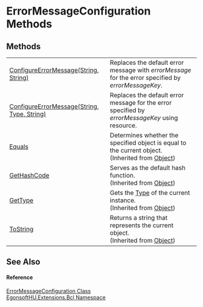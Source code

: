 # ErrorMessageConfiguration Methods




## Methods
<table>
<tr>
<td><a href="M_EgonsoftHU_Extensions_Bcl_ErrorMessageConfiguration_ConfigureErrorMessage.md">ConfigureErrorMessage(String, String)</a></td>
<td>Replaces the default error message with <em>errorMessage</em> for the error specified by <em>errorMessageKey</em>.</td></tr>
<tr>
<td><a href="M_EgonsoftHU_Extensions_Bcl_ErrorMessageConfiguration_ConfigureErrorMessage_1.md">ConfigureErrorMessage(String, Type, String)</a></td>
<td>Replaces the default error message for the error specified by <em>errorMessageKey</em> using resource.</td></tr>
<tr>
<td><a href="https://learn.microsoft.com/dotnet/api/system.object.equals#system-object-equals(system-object)" target="_blank" rel="noopener noreferrer">Equals</a></td>
<td>Determines whether the specified object is equal to the current object.<br />(Inherited from <a href="https://learn.microsoft.com/dotnet/api/system.object" target="_blank" rel="noopener noreferrer">Object</a>)</td></tr>
<tr>
<td><a href="https://learn.microsoft.com/dotnet/api/system.object.gethashcode" target="_blank" rel="noopener noreferrer">GetHashCode</a></td>
<td>Serves as the default hash function.<br />(Inherited from <a href="https://learn.microsoft.com/dotnet/api/system.object" target="_blank" rel="noopener noreferrer">Object</a>)</td></tr>
<tr>
<td><a href="https://learn.microsoft.com/dotnet/api/system.object.gettype" target="_blank" rel="noopener noreferrer">GetType</a></td>
<td>Gets the <a href="https://learn.microsoft.com/dotnet/api/system.type" target="_blank" rel="noopener noreferrer">Type</a> of the current instance.<br />(Inherited from <a href="https://learn.microsoft.com/dotnet/api/system.object" target="_blank" rel="noopener noreferrer">Object</a>)</td></tr>
<tr>
<td><a href="https://learn.microsoft.com/dotnet/api/system.object.tostring" target="_blank" rel="noopener noreferrer">ToString</a></td>
<td>Returns a string that represents the current object.<br />(Inherited from <a href="https://learn.microsoft.com/dotnet/api/system.object" target="_blank" rel="noopener noreferrer">Object</a>)</td></tr>
</table>

## See Also


#### Reference
<a href="T_EgonsoftHU_Extensions_Bcl_ErrorMessageConfiguration.md">ErrorMessageConfiguration Class</a>  
<a href="N_EgonsoftHU_Extensions_Bcl.md">EgonsoftHU.Extensions.Bcl Namespace</a>  
